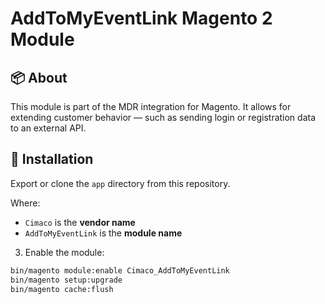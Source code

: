 # AddToMyEventLink Magento 2 Module

## 📦 About

This module is part of the MDR integration for Magento. It allows for extending customer behavior — such as sending login or registration data to an external API.

## 📁 Installation

Export or clone the `app` directory from this repository.

Where:
- `Cimaco` is the **vendor name**
- `AddToMyEventLink` is the **module name**

3. Enable the module:

```bash
bin/magento module:enable Cimaco_AddToMyEventLink
bin/magento setup:upgrade
bin/magento cache:flush
```


